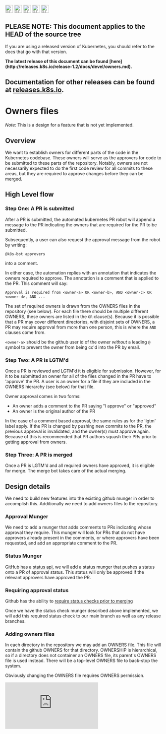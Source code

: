 <!-- BEGIN MUNGE: UNVERSIONED_WARNING -->

<!-- BEGIN STRIP_FOR_RELEASE -->

<img src="http://kubernetes.io/kubernetes/img/warning.png" alt="WARNING"
     width="25" height="25">
<img src="http://kubernetes.io/kubernetes/img/warning.png" alt="WARNING"
     width="25" height="25">
<img src="http://kubernetes.io/kubernetes/img/warning.png" alt="WARNING"
     width="25" height="25">
<img src="http://kubernetes.io/kubernetes/img/warning.png" alt="WARNING"
     width="25" height="25">
<img src="http://kubernetes.io/kubernetes/img/warning.png" alt="WARNING"
     width="25" height="25">

<h2>PLEASE NOTE: This document applies to the HEAD of the source tree</h2>

If you are using a released version of Kubernetes, you should
refer to the docs that go with that version.

<!-- TAG RELEASE_LINK, added by the munger automatically -->
<strong>
The latest release of this document can be found
[here](http://releases.k8s.io/release-1.2/docs/devel/owners.md).

Documentation for other releases can be found at
[releases.k8s.io](http://releases.k8s.io).
</strong>
--

<!-- END STRIP_FOR_RELEASE -->

<!-- END MUNGE: UNVERSIONED_WARNING -->

# Owners files

_Note_: This is a design for a feature that is not yet implemented.

## Overview

We want to establish owners for different parts of the code in the Kubernetes codebase.  These owners
will serve as the approvers for code to be submitted to these parts of the repository.  Notably, owners
are not necessarily expected to do the first code review for all commits to these areas, but they are
required to approve changes before they can be merged.

## High Level flow

### Step One: A PR is submitted

After a PR is submitted, the automated kubernetes PR robot will append a message to the PR indicating the owners
that are required for the PR to be submitted.

Subsequently, a user can also request the approval message from the robot by writing:

```
@k8s-bot approvers
```

into a comment.

In either case, the automation replies with an annotation that indicates
the owners required to approve.  The annotation is a comment that is applied to the PR.
This comment will say:

```
Approval is required from <owner-a> OR <owner-b>, AND <owner-c> OR <owner-d>, AND ...
```

The set of required owners is drawn from the OWNERS files in the repository (see below).  For each file
there should be multiple different OWNERS, these owners are listed in the `OR` clause(s). Because
it is possible that a PR may cover different directories, with disjoint sets of OWNERS, a PR may require
approval from more than one person, this is where the `AND` clauses come from.

`<owner-a>` should be the github user id of the owner _without_ a leading `@` symbol to prevent the owner
from being cc'd into the PR by email.

### Step Two: A PR is LGTM'd

Once a PR is reviewed and LGTM'd it is eligible for submission.  However, for it to be submitted
an owner for all of the files changed in the PR have to 'approve' the PR.  A user is an owner for a
file if they are included in the OWNERS hierarchy (see below) for that file.

Owner approval comes in two forms:

   * An owner adds a comment to the PR saying "I approve" or "approved"
   * An owner is the original author of the PR

In the case of a comment based approval, the same rules as for the 'lgtm' label apply.  If the PR is
changed by pushing new commits to the PR, the previous approval is invalidated, and the owner(s) must
approve again.  Because of this is recommended that PR authors squash their PRs prior to getting approval
from owners.

### Step Three: A PR is merged

Once a PR is LGTM'd and all required owners have approved, it is eligible for merge.  The merge bot takes care of
the actual merging.

## Design details

We need to build new features into the existing github munger in order to accomplish this.  Additionally
we need to add owners files to the repository.

### Approval Munger

We need to add a munger that adds comments to PRs indicating whose approval they require.  This munger will
look for PRs that do not have approvers already present in the comments, or where approvers have been
requested, and add an appropriate comment to the PR.


### Status Munger

GitHub has a [status api](https://developer.github.com/v3/repos/statuses/), we will add a status munger that pushes a status onto a PR of approval status.  This status will only be approved if the relevant
approvers have approved the PR.

### Requiring approval status

Github has the ability to [require status checks prior to merging](https://help.github.com/articles/enabling-required-status-checks/)

Once we have the status check munger described above implemented, we will add this required status check
to our main branch as well as any release branches.

### Adding owners files

In each directory in the repository we may add an OWNERS file.  This file will contain the github OWNERS
for that directory.  OWNERSHIP is hierarchical, so if a directory does not container an OWNERS file, its
parent's OWNERS file is used instead.  There will be a top-level OWNERS file to back-stop the system.

Obviously changing the OWNERS file requires OWNERS permission.

<!-- BEGIN MUNGE: GENERATED_ANALYTICS -->
[![Analytics](https://kubernetes-site.appspot.com/UA-36037335-10/GitHub/docs/devel/owners.md?pixel)]()
<!-- END MUNGE: GENERATED_ANALYTICS -->
